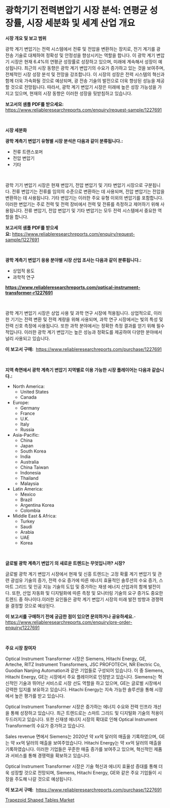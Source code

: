 <p><h1>광학기기 전력변압기 시장 분석: 연평균 성장률, 시장 세분화 및 세계 산업 개요</h1></p><p><strong>시장 개요 및 보고 범위</strong></p>
<p><p>광학 계기 변압기는 전력 시스템에서 전류 및 전압을 변환하는 장치로, 전기 계기를 광 전송 기술로 대체하여 정확성 및 안정성을 향상시키는 역할을 합니다. 이 광학 계기 변압기 시장은 현재 6.4%의 연평균 성장률로 성장하고 있으며, 미래에 계속해서 성장이 예상됩니다. 최근의 시장 동향은 광학 계기 변압기의 수요가 증가하고 있는 것을 보여주며, 전체적인 시장 성장 분석 및 전망을 강조합니다. 이 시장의 성장은 전력 시스템의 혁신과 함께 더욱 가속화될 것으로 예상되며, 광 전송 기술의 발전으로 더욱 향상된 성능을 제공할 것으로 전망됩니다. 따라서, 광학 계기 변압기 시장은 미래에 높은 성장 가능성을 가지고 있으며, 현재의 시장 동향은 이러한 성장을 뒷받침하고 있습니다.</p></p>
<p><strong>보고서의 샘플 PDF를 받으세요:</strong> <a href="https://www.reliableresearchreports.com/enquiry/request-sample/1227691">https://www.reliableresearchreports.com/enquiry/request-sample/1227691</a></p>
<p>&nbsp;</p>
<p><strong>시장 세분화</strong></p>
<p><strong>광학 계측기 변압기 유형별 시장 분석은 다음과 같이 분류됩니다.:</strong></p>
<p><ul><li>전류 트랜스포머</li><li>전압 변압기</li><li>기타</li></ul></p>
<p>&nbsp;</p>
<p><p>광학 기기 변압기 시장은 현재 변압기, 전압 변압기 및 기타 변압기 시장으로 구분됩니다. 전류 변압기는 전류를 임의의 수준으로 변환하는 데 사용되며, 전압 변압기는 전압을 변환하는 데 사용됩니다. 기타 변압기는 이러한 주요 유형 이외의 변압기를 포함합니다. 이러한 변압기는 주로 전력 및 전력 장비에서 전력 및 전류를 측정하고 제어하기 위해 사용됩니다. 전류 변압기, 전압 변압기 및 기타 변압기는 모두 전력 시스템에서 중요한 역할을 합니다.</p></p>
<p><strong>보고서의 샘플 PDF를 받으세요:</strong>&nbsp;<a href="https://www.reliableresearchreports.com/enquiry/request-sample/1227691">https://www.reliableresearchreports.com/enquiry/request-sample/1227691</a></p>
<p>&nbsp;</p>
<p><strong> 광학 계측기 변압기 응용 분야별 시장 산업 조사는 다음과 같이 분류됩니다.:</strong></p>
<p><ul><li>상업적 용도</li><li>과학적 연구</li></ul></p>
<p><strong><a href="https://www.reliableresearchreports.com/optical-instrument-transformer-r1227691">https://www.reliableresearchreports.com/optical-instrument-transformer-r1227691</a></strong></p>
<p>&nbsp;</p>
<p><p>광학 계기 변압기 시장은 상업 사용 및 과학 연구 시장에 적용됩니다. 상업적으로, 이러한 기기는 전력 변환 및 전력 계량을 위해 사용되며, 과학 연구 시장에서는 빛의 특성 및 전력 신호 측정에 사용됩니다. 또한 과학 분야에서는 정확한 측정 결과를 얻기 위해 필수적입니다. 이러한 광학 계기 변압기는 높은 성능과 정확도를 제공하여 다양한 분야에서 널리 사용되고 있습니다.</p></p>
<p><strong>이 보고서 구매:</strong>&nbsp; <a href="https://www.reliableresearchreports.com/purchase/1227691">https://www.reliableresearchreports.com/purchase/1227691</a></p>
<p>&nbsp;</p>
<p><strong>지역 측면에서 광학 계측기 변압기 지역별로 이용 가능한 시장 플레이어는 다음과 같습니다.:</strong></p>
<p><ul>
    <li>
        North America:
        <ul>
            <li>United States</li>
            <li>Canada</li>
        </ul>
    </li>
    <li>
        Europe:
        <ul>
            <li>Germany</li>
            <li>France</li>
            <li>U.K.</li>
            <li>Italy</li>
            <li>Russia</li>
        </ul>
    </li>
    <li>
        Asia-Pacific:
        <ul>
            <li>China</li>
            <li>Japan</li>
            <li>South Korea</li>
            <li>India</li>
            <li>Australia</li>
            <li>China Taiwan</li>
            <li>Indonesia</li>
            <li>Thailand</li>
            <li>Malaysia</li>
        </ul>
    </li>
    <li>
        Latin America:
        <ul>
            <li>Mexico</li>
            <li>Brazil</li>
            <li>Argentina Korea</li>
            <li>Colombia</li>
        </ul>
    </li>
    <li>
        Middle East & Africa:
        <ul>
            <li>Turkey</li>
            <li>Saudi</li>
            <li>Arabia</li>
            <li>UAE</li>
            <li>Korea</li>
        </ul>
    </li>
    </ul></p>
<p>&nbsp;</p>
<p><strong>글로벌 광학 계측기 변압기 의 새로운 트렌드는 무엇입니까? 시장?</strong></p>
<p><p>글로벌 광학 계기 변압기 시장에서 현재 및 신흥 트렌드는 고정 확률 계기 변압기 및 관련 광섬유 기술의 증가, 전력 수요 증가에 따른 에너지 효율적인 솔루션의 수요 증가, 스마트 그리드 및 인공 지능 기술의 도입 및 증가하는 재생 에너지 산업과의 함께 발전이다. 또한, 산업 자동화 및 디지털화에 따른 측정 및 모니터링 기술의 요구 증가도 중요한 트렌드 중 하나이다.이러한 요인들은 광학 계기 변압기 시장의 미래 발전 방향과 경쟁력을 결정할 것으로 예상된다.</p></p>
<p><strong>이 보고서를 구매하기 전에 궁금한 점이 있으면 문의하거나 공유하세요.</strong>- <a href="https://www.reliableresearchreports.com/enquiry/pre-order-enquiry/1227691">https://www.reliableresearchreports.com/enquiry/pre-order-enquiry/1227691</a></p>
<p>&nbsp;</p>
<p><strong>주요 시장 참여자</strong></p>
<p><p>Optical Instrument Transformer 시장은 Siemens, Hitachi Energy, GE, Arteche, RITZ Instrument Transformers, JSC PROFOTECH, NR Electric Co, Guodian Nanjing Automation과 같은 기업들로 구성되어 있습니다. 이 중 Siemens, Hitachi Energy, GE는 시장에서 주요 플레이어로 인정받고 있습니다. Siemens는 혁신적인 기술과 뛰어난 서비스로 시장 선도 역할을 하고 있으며, GE는 글로벌 시장에서 강력한 입지를 보유하고 있습니다. Hitachi Energy는 지속 가능한 솔루션을 통해 시장에서 높은 평가를 받고 있습니다.</p><p>Optical Instrument Transformer 시장은 증가하는 에너지 수요와 전력 인프라 개선을 통해 성장하고 있습니다. 최근 트렌드로는 스마트 그리드 및 디지털화 기술의 적용이 두드러지고 있습니다. 또한 신재생 에너지 시장의 확대로 인해 Optical Instrument Transformer의 수요가 증가하고 있습니다.</p><p>Sales revenue 면에서 Siemens는 2020년 약 xx억 달러의 매출을 기록하였으며, GE는 약 xx억 달러의 매출을 보여주었습니다. Hitachi Energy는 약 xx억 달러의 매출을 기록하였습니다. 이러한 기업들은 꾸준한 매출 증가를 보여주고 있으며, 혁신적인 제품과 서비스를 통해 경쟁력을 확보하고 있습니다.</p><p>Optical Instrument Transformer 시장은 기술 혁신과 에너지 효율성 증대를 통해 더욱 성장할 것으로 전망되며, Siemens, Hitachi Energy, GE와 같은 주요 기업들이 시장을 주도해 나갈 것으로 예상됩니다.</p></p>
<p><strong>이 보고서 구매:</strong>&nbsp;&nbsp;<a href="https://www.reliableresearchreports.com/purchase/1227691">https://www.reliableresearchreports.com/purchase/1227691</a></p>
<p><p><a href="https://mire-aunt-385.notion.site/Trapezoid-Shaped-Tables-Market-Focuses-on-Market-Share-Size-and-Projected-Forecast-Till-2031-cd151e2829934ff4843e5738b55c08d2">Trapezoid Shaped Tables Market</a></p></p>
